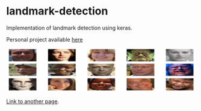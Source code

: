 # landmark-detection
Implementation of landmark detection using keras.

Personal project available [here](https://github.com/ErenO/landmark-detection)


<p align="center">
<img width="534" height="116" src="https://github.com/ErenO/landmark-detection/blob/master/img.png">
</p>

[Link to another page](./another-page.html).
